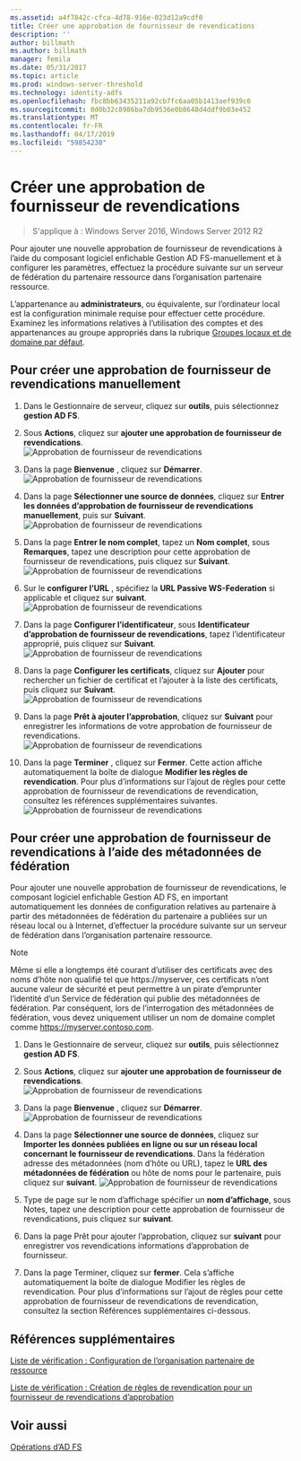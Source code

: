 ```yaml
---
ms.assetid: a4f7842c-cfca-4d78-916e-023d12a9cdf0
title: Créer une approbation de fournisseur de revendications
description: ''
author: billmath
ms.author: billmath
manager: femila
ms.date: 05/31/2017
ms.topic: article
ms.prod: windows-server-threshold
ms.technology: identity-adfs
ms.openlocfilehash: fbc8bb63435211a92cb7fc6aa05b1413aef939c6
ms.sourcegitcommit: 0d0b32c8986ba7db9536e0b8648d4ddf9b03e452
ms.translationtype: MT
ms.contentlocale: fr-FR
ms.lasthandoff: 04/17/2019
ms.locfileid: "59854230"
---
```

# <a name="create-a-claims-provider-trust"></a>Créer une approbation de fournisseur de revendications

>S'applique à : Windows Server 2016, Windows Server 2012 R2

Pour ajouter une nouvelle approbation de fournisseur de revendications à l’aide du composant logiciel enfichable Gestion AD FS\-manuellement et à configurer les paramètres, effectuez la procédure suivante sur un serveur de fédération du partenaire ressource dans l’organisation partenaire ressource.  
  
L’appartenance au **administrateurs**, ou équivalente, sur l’ordinateur local est la configuration minimale requise pour effectuer cette procédure.  Examinez les informations relatives à l’utilisation des comptes et des appartenances au groupe appropriés dans la rubrique [Groupes locaux et de domaine par défaut](https://go.microsoft.com/fwlink/?LinkId=83477).   
  
## <a name="to-create-a-claims-provider-trust-manually"></a>Pour créer une approbation de fournisseur de revendications manuellement  
  
1.  Dans le Gestionnaire de serveur, cliquez sur **outils**, puis sélectionnez **gestion AD FS**.  
  
2.  Sous **Actions**, cliquez sur **ajouter une approbation de fournisseur de revendications**.  
![Approbation de fournisseur de revendications](media/Create-a-Claims-Provider-Trust/addclaim1.PNG)   
  
3.  Dans la page **Bienvenue** , cliquez sur **Démarrer**. 
![Approbation de fournisseur de revendications](media/Create-a-Claims-Provider-Trust/addclaim2.PNG)    
  
4.  Dans la page **Sélectionner une source de données**, cliquez sur **Entrer les données d’approbation de fournisseur de revendications manuellement**, puis sur **Suivant**.  
![Approbation de fournisseur de revendications](media/Create-a-Claims-Provider-Trust/addclaim3.PNG)     

5.  Dans la page **Entrer le nom complet**, tapez un **Nom complet**, sous **Remarques**, tapez une description pour cette approbation de fournisseur de revendications, puis cliquez sur **Suivant**.  
![Approbation de fournisseur de revendications](media/Create-a-Claims-Provider-Trust/addclaim4.PNG)     

6.  Sur le **configurer l’URL** , spécifiez la **URL Passive WS-Federation** si applicable et cliquez sur **suivant**.
![Approbation de fournisseur de revendications](media/Create-a-Claims-Provider-Trust/addclaim5.PNG)     

8. Dans la page **Configurer l’identificateur**, sous **Identificateur d’approbation de fournisseur de revendications**, tapez l’identificateur approprié, puis cliquez sur **Suivant**.  
![Approbation de fournisseur de revendications](media/Create-a-Claims-Provider-Trust/addclaim6.PNG)    

9. Dans la page **Configurer les certificats**, cliquez sur **Ajouter** pour rechercher un fichier de certificat et l’ajouter à la liste des certificats, puis cliquez sur **Suivant**.  
![Approbation de fournisseur de revendications](media/Create-a-Claims-Provider-Trust/addclaim7.PNG)    

10. Dans la page **Prêt à ajouter l’approbation**, cliquez sur **Suivant** pour enregistrer les informations de votre approbation de fournisseur de revendications.  
![Approbation de fournisseur de revendications](media/Create-a-Claims-Provider-Trust/addclaim8.PNG)    

11. Dans la page **Terminer** , cliquez sur **Fermer**. Cette action affiche automatiquement la boîte de dialogue **Modifier les règles de revendication**. Pour plus d’informations sur l’ajout de règles pour cette approbation de fournisseur de revendications de revendication, consultez les références supplémentaires suivantes.  
![Approbation de fournisseur de revendications](media/Create-a-Claims-Provider-Trust/addclaim9.PNG)

## <a name="to-create-a-claims-provider-trust-using-federation-metadata"></a>Pour créer une approbation de fournisseur de revendications à l’aide des métadonnées de fédération
Pour ajouter une nouvelle approbation de fournisseur de revendications, le composant logiciel enfichable Gestion AD FS, en important automatiquement les données de configuration relatives au partenaire à partir des métadonnées de fédération du partenaire a publiées sur un réseau local ou à Internet, d’effectuer la procédure suivante sur un serveur de fédération dans l’organisation partenaire ressource.

>[!NOTE]
>Même si elle a longtemps été courant d’utiliser des certificats avec des noms d’hôte non qualifié tel que https://myserver, ces certificats n’ont aucune valeur de sécurité et peut permettre à un pirate d’emprunter l’identité d’un Service de fédération qui publie des métadonnées de fédération. Par conséquent, lors de l’interrogation des métadonnées de fédération, vous devez uniquement utiliser un nom de domaine complet comme https://myserver.contoso.com.

1.  Dans le Gestionnaire de serveur, cliquez sur **outils**, puis sélectionnez **gestion AD FS**.  
  
2.  Sous **Actions**, cliquez sur **ajouter une approbation de fournisseur de revendications**.  
![Approbation de fournisseur de revendications](media/Create-a-Claims-Provider-Trust/addclaim1.PNG)   
  
3.  Dans la page **Bienvenue** , cliquez sur **Démarrer**. 
![Approbation de fournisseur de revendications](media/Create-a-Claims-Provider-Trust/addclaim2.PNG)    
  
4.  Dans la page **Sélectionner une source de données**, cliquez sur **Importer les données publiées en ligne ou sur un réseau local concernant le fournisseur de revendications**. Dans la fédération adresse des métadonnées (nom d’hôte ou URL), tapez le **URL des métadonnées de fédération** ou hôte de noms pour le partenaire, puis cliquez sur **suivant**.
![Approbation de fournisseur de revendications](media/Create-a-Claims-Provider-Trust/addclaim10.PNG)    

5.  Type de page sur le nom d’affichage spécifier un **nom d’affichage**, sous Notes, tapez une description pour cette approbation de fournisseur de revendications, puis cliquez sur **suivant**.

6.  Dans la page Prêt pour ajouter l’approbation, cliquez sur **suivant** pour enregistrer vos revendications informations d’approbation de fournisseur.

7.  Dans la page Terminer, cliquez sur **fermer**. Cela s’affiche automatiquement la boîte de dialogue Modifier les règles de revendication. Pour plus d’informations sur l’ajout de règles pour cette approbation de fournisseur de revendications de revendication, consultez la section Références supplémentaires ci-dessous.



    
## <a name="additional-references"></a>Références supplémentaires  
[Liste de vérification : Configuration de l’organisation partenaire de ressource](../../ad-fs/deployment/Checklist--Configuring-the-Resource-Partner-Organization.md)  
  
[Liste de vérification : Création de règles de revendication pour un fournisseur de revendications d’approbation](../../ad-fs/deployment/Checklist--Creating-Claim-Rules-for-a-Claims-Provider-Trust.md)  
  
## <a name="see-also"></a>Voir aussi  
[Opérations d’AD FS](../../ad-fs/AD-FS-2016-Operations.md) 
  

